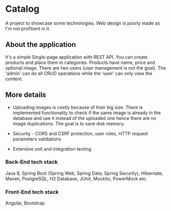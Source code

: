 # Catalog
A project to showcase some technologies. Web design is poorly made as I'm not profitient in it.


## About the application
It's a simple Single-page application with REST API. You can create products and place them in categories. Products have name, price and optional image. There are two users (user management is not the goal). The 'admin' can do all CRUD operations while the 'user' can only view the content.

## More details
* Uploading images is costly because of their big size. There is implemented functionality to check if the same image is already in the database and use it instead of the uploaded one hence there are no image duplications. The goal is to save disk memory.

* Security - CORS and CSRF protection, user roles, HTTP request parameters validations

* Extensive unit and integration testing

### Back-End tech stack
Java 8, Spring Boot (Spring Web, Spring Data, Spring Security), Hibernate, Maven, PostgreSQL, H2 Database, JUnit, Mockito, PowerMock etc.


### Front-End tech stack
Angular, Bootstrap
